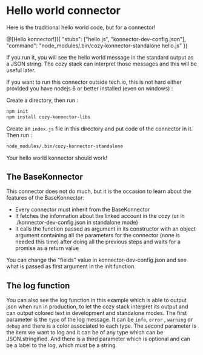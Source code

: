 # Hello world connector

Here is the traditional hello world code, but for a connector!

@[Hello konnector!]({ "stubs": ["hello.js", "konnector-dev-config.json"], "command": "node_modules/.bin/cozy-konnector-standalone hello.js" })

If you run it, you will see the hello world message in the standard output as a JSON string. The
cozy stack can interpret those messages and this will be useful later.

If you want to run this connector outside tech.io, this is not hard either provided you have nodejs
6 or better installed (even on windows) :

Create a directory, then run :

```sh
npm init
npm install cozy-konnector-libs
```

Create an `index.js` file in this directory and put code of the connector in it.
Then run :

```sh
node_modules/.bin/cozy-konnector-standalone
```

Your hello world konnector should work!

## The BaseKonnector

This connector does not do much, but it is the occasion to learn about the features of the
BaseKonnector:

- Every connector must inherit from the BaseKonnector
- It fetches the information about the linked account in the cozy (or in ./konnector-dev-config.json in standalone mode)
- It calls the function passed as argument in its constructor with an object argument containing
  all the parameters for the connector (none is needed this time) after doing all the previous steps
  and waits for a promise as a return value

You can change the "fields" value in konnector-dev-config.json and see what is passed as first argument in
the init function.

## The log function

You can also see the log function in this example which is able to output json when run in
production, to let the cozy stack interpret its output and can output colored text in development
and standalone modes. The first parameter is the `type` of the log message. It can be `info`,
`error`
, `warning` or `debug` and there is a color associated to each type. The second parameter is the item
we want to log and it can be of any type which can be JSON.stringified. And there is a third
parameter which is optional and can be a label to the log, which must be a string.
